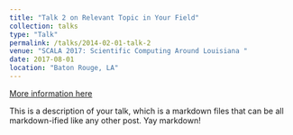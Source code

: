 ```yaml
---
title: "Talk 2 on Relevant Topic in Your Field"
collection: talks
type: "Talk"
permalink: /talks/2014-02-01-talk-2
venue: "SCALA 2017: Scientific Computing Around Louisiana "
date: 2017-08-01
location: "Baton Rouge, LA"
---
```


[More information here](http://example2.com)

This is a description of your talk, which is a markdown files that can be all markdown-ified like any other post. Yay markdown!

